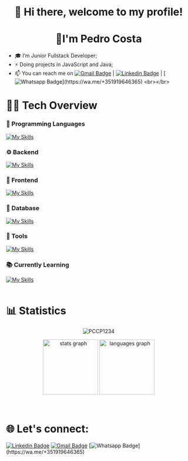 <p align="center">
  <h1 align="center"> 👋 Hi there, welcome to my profile!</h1>
  <h1 align="center">  🙋I'm Pedro Costa</h1> 
</p>

- 🎓 I’m Junior Fullstack Developer;
- ⚡ Doing projects in JavaScript and Java;
- 📫 You can reach me on [![Gmail Badge](https://img.shields.io/badge/-Gmail-c14438?style=flat-square&logo=Gmail&logoColor=white&link=mailto:pmlcosta15@gmail.com)](mailto:pmlcosta15@gmail.com) | [![Linkedin Badge](https://img.shields.io/badge/-LinkedIn-blue?style=flat-square&logo=Linkedin&logoColor=white&link=https://www.linkedin.com/in/pedrocosta15/)](https://www.linkedin.com/in/pedrocosta15/) | [![Whatsapp Badge](https://img.shields.io/static/v1?message=Whatsapp&logo=whatsapp&label=&color=25D366&logoColor=white&labelColor=&style=for-the-badge")](https://wa.me/+351919646365)
<br></br>
# 👨‍💻 Tech Overview
### 🔣 Programming Languages
[![My Skills](https://skillicons.dev/icons?i=java,js&perline=6)](https://skillicons.dev)
### ⚙️ Backend
[![My Skills](https://skillicons.dev/icons?i=spring,hibernate,prisma,nodejs&perline=6)](https://skillicons.dev)
### 🎨 Frontend
[![My Skills](https://skillicons.dev/icons?i=html,css,jquery,tailwind,bootstrap&perline=6)](https://skillicons.dev)
### 💾 Database
[![My Skills](https://skillicons.dev/icons?i=mysql&perline=6)](https://skillicons.dev)
### 🔧 Tools
[![My Skills](https://skillicons.dev/icons?i=vscode,idea,linux,git,maven,postman,vim,vercel,bash&perline=9)](https://skillicons.dev)
### 📚 Currently Learning
[![My Skills](https://skillicons.dev/icons?i=react,angular,cs,aws&perline=6)](https://skillicons.dev)
<br></br>
# 📊 Statistics
<p align="center"> <img src="https://komarev.com/ghpvc/?username=PCCP1234" alt="PCCP1234" /></p>
<div align="center">
  <img src="https://github-readme-stats.vercel.app/api?hide_title=false&hide_rank=false&show_icons=true&include_all_commits=true&count_private=true&disable_animations=false&theme=dracula&locale=en&hide_border=false&username=PCCP1234" height="150" alt="stats graph"  />
  <img src="https://github-readme-stats.vercel.app/api/top-langs?locale=en&hide_title=false&layout=compact&card_width=320&langs_count=5&theme=dracula&hide_border=false&username=PCCP1234" height="150" alt="languages graph"/>
</div>
<br></br>

# 🌐 Let's connect:
[![Linkedin Badge](https://img.shields.io/badge/-LinkedIn-blue?style=flat-square&logo=Linkedin&logoColor=white&link=https://www.linkedin.com/in/filipeantoniomota/)](https://www.linkedin.com/in/pedrocosta15/)
[![Gmail Badge](https://img.shields.io/badge/-Gmail-c14438?style=flat-square&logo=Gmail&logoColor=white&link=mailto:pmlcosta15@gmail.com)](mailto:pmlcosta15@gmail.com)
[![Whatsapp Badge](https://img.shields.io/static/v1?message=Whatsapp&logo=whatsapp&label=&color=25D366&logoColor=white&labelColor=&style=for-the-badge")](https://wa.me/+351919646365)
